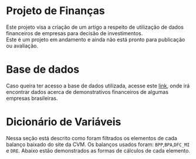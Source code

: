 # Projeto de Finanças
Este projeto visa a criação de um artigo a respeito de utilização de dados financeiros de empresas para decisão de investimentos.\
Este é um projeto em andamento e ainda não está pronto para publicação ou avaliação.

# Base de dados
Caso queira ter acesso a base de dados utilizada, acesse este [link](http://dados.cvm.gov.br/dados/CIA_ABERTA/DOC/DFP/DADOS/), onde irá encontrar dados acerca de demonstrativos financeiros de algumas empresas brasileiras.

# Dicionário de Variáveis
Nessa seção está descrito como foram filtrados os elementos de cada balanço baixado do site da CVM. Os balanços usados foram: `BPP`,`BPA`,`DFC_MI` e `DRE`. Abaixo estão demonstrados as formas de cálculos de cada elemento.

